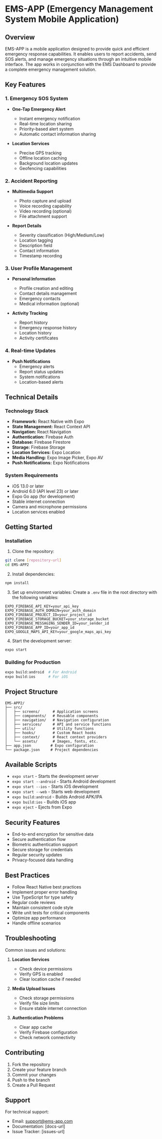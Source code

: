 # EMS-APP (Emergency Management System Mobile Application)

## Overview
EMS-APP is a mobile application designed to provide quick and efficient emergency response capabilities. It enables users to report accidents, send SOS alerts, and manage emergency situations through an intuitive mobile interface. The app works in conjunction with the EMS Dashboard to provide a complete emergency management solution.

## Key Features

### 1. Emergency SOS System
- **One-Tap Emergency Alert**
  - Instant emergency notification
  - Real-time location sharing
  - Priority-based alert system
  - Automatic contact information sharing

- **Location Services**
  - Precise GPS tracking
  - Offline location caching
  - Background location updates
  - Geofencing capabilities

### 2. Accident Reporting
- **Multimedia Support**
  - Photo capture and upload
  - Voice recording capability
  - Video recording (optional)
  - File attachment support

- **Report Details**
  - Severity classification (High/Medium/Low)
  - Location tagging
  - Description field
  - Contact information
  - Timestamp recording

### 3. User Profile Management
- **Personal Information**
  - Profile creation and editing
  - Contact details management
  - Emergency contacts
  - Medical information (optional)

- **Activity Tracking**
  - Report history
  - Emergency response history
  - Location history
  - Activity certificates

### 4. Real-time Updates
- **Push Notifications**
  - Emergency alerts
  - Report status updates
  - System notifications
  - Location-based alerts

## Technical Details

### Technology Stack
- **Framework:** React Native with Expo
- **State Management:** React Context API
- **Navigation:** React Navigation
- **Authentication:** Firebase Auth
- **Database:** Firebase Firestore
- **Storage:** Firebase Storage
- **Location Services:** Expo Location
- **Media Handling:** Expo Image Picker, Expo AV
- **Push Notifications:** Expo Notifications

### System Requirements
- iOS 13.0 or later
- Android 6.0 (API level 23) or later
- Expo Go app (for development)
- Stable internet connection
- Camera and microphone permissions
- Location services enabled

## Getting Started

### Installation
1. Clone the repository:
```bash
git clone [repository-url]
cd EMS-APP2
```

2. Install dependencies:
```bash
npm install
```

3. Set up environment variables:
Create a `.env` file in the root directory with the following variables:
```env
EXPO_FIREBASE_API_KEY=your_api_key
EXPO_FIREBASE_AUTH_DOMAIN=your_auth_domain
EXPO_FIREBASE_PROJECT_ID=your_project_id
EXPO_FIREBASE_STORAGE_BUCKET=your_storage_bucket
EXPO_FIREBASE_MESSAGING_SENDER_ID=your_sender_id
EXPO_FIREBASE_APP_ID=your_app_id
EXPO_GOOGLE_MAPS_API_KEY=your_google_maps_api_key
```

4. Start the development server:
```bash
expo start
```

### Building for Production
```bash
expo build:android  # For Android
expo build:ios      # For iOS
```

## Project Structure
```
EMS-APP2/
├── src/
│   ├── screens/      # Application screens
│   ├── components/   # Reusable components
│   ├── navigation/   # Navigation configuration
│   ├── services/     # API and service functions
│   ├── utils/        # Utility functions
│   ├── hooks/        # Custom React hooks
│   ├── context/      # React context providers
│   └── assets/       # Images, fonts, etc.
├── app.json         # Expo configuration
└── package.json     # Project dependencies
```

## Available Scripts
- `expo start` - Starts the development server
- `expo start --android` - Starts Android development
- `expo start --ios` - Starts iOS development
- `expo start --web` - Starts web development
- `expo build:android` - Builds Android APK/IPA
- `expo build:ios` - Builds iOS app
- `expo eject` - Ejects from Expo

## Security Features
- End-to-end encryption for sensitive data
- Secure authentication flow
- Biometric authentication support
- Secure storage for credentials
- Regular security updates
- Privacy-focused data handling

## Best Practices
- Follow React Native best practices
- Implement proper error handling
- Use TypeScript for type safety
- Regular code reviews
- Maintain consistent code style
- Write unit tests for critical components
- Optimize app performance
- Handle offline scenarios

## Troubleshooting
Common issues and solutions:
1. **Location Services**
   - Check device permissions
   - Verify GPS is enabled
   - Clear location cache if needed

2. **Media Upload Issues**
   - Check storage permissions
   - Verify file size limits
   - Ensure stable internet connection

3. **Authentication Problems**
   - Clear app cache
   - Verify Firebase configuration
   - Check network connectivity

## Contributing
1. Fork the repository
2. Create your feature branch
3. Commit your changes
4. Push to the branch
5. Create a Pull Request

## Support
For technical support:
- Email: support@ems-app.com
- Documentation: [docs-url]
- Issue Tracker: [issues-url]
